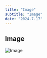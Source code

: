 ```yaml
---
title: "Image"
subtitle: "Image"
date: "2024-7-17"
---
```


## Image

![Image](/images/classic_nes_controller.jpg)